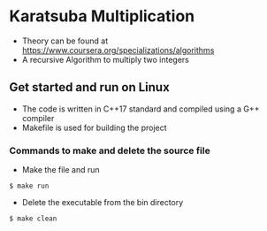 # Karatsuba Multiplication
* Theory can be found at https://www.coursera.org/specializations/algorithms
* A recursive Algorithm to multiply two integers

## Get started and run on Linux
* The code is written in C++17 standard and compiled using a G++ compiler
* Makefile is used for building the project 

### Commands to make and delete the source file
* Make the file and run 
```
$ make run
```
* Delete the executable from the bin directory
```
$ make clean
```













